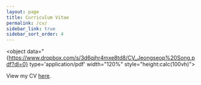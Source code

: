 ```yaml
---
layout: page
title: Curriculum Vitae
permalink: /cv/
sidebar_link: true
sidebar_sort_order: 4
---
```


<object data="{https://www.dropbox.com/s/3d6qjhr4mxe8td8/CV_Jeongseop%20Song.pdf?dl=0} type='application/pdf' width="120%" style="height:calc(100vh)">
<p>View my CV <a href="{https://www.dropbox.com/s/3d6qjhr4mxe8td8/CV_Jeongseop%20Song.pdf?dl=0">here</a>.</p>

</object>
